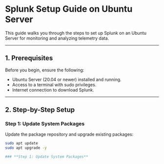 # Splunk Setup Guide on Ubuntu Server

This guide walks you through the steps to set up Splunk on an Ubuntu Server for monitoring and analyzing telemetry data.

---

## **1. Prerequisites**
Before you begin, ensure the following:
- Ubuntu Server (20.04 or newer) installed and running.
- Access to a terminal with sudo privileges.
- Internet connection to download Splunk.

---

## **2. Step-by-Step Setup**

### **Step 1: Update System Packages**
Update the package repository and upgrade existing packages:
```bash
sudo apt update
sudo apt upgrade -y

### **Step 1: Update System Packages**
